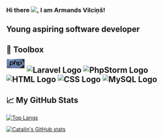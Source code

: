 ### Hi there <img src="https://raw.githubusercontent.com/MartinHeinz/MartinHeinz/master/wave.gif" width="30px">, I am Armands Vilciņš!
Young aspiring software developer
---
🧰 Toolbox <br/>
<img src="https://github.com/devicons/devicon/blob/master/icons/php/php-original.svg" alt="PHP Logo" width="50" height="50"/>
<img src="https://cdn.worldvectorlogo.com/logos/laravel-2.svg" alt="Laravel Logo" width="50" height="50"/>
<img src="https://cdn.worldvectorlogo.com/logos/phpstorm.svg" alt="PhpStorm Logo" width="50" height="50"/>
<img src="https://cdn.worldvectorlogo.com/logos/html-1.svg" alt="HTML Logo" width="50" height="50"/>
<img src="https://cdn.worldvectorlogo.com/logos/css-3.svg" alt="CSS Logo" width="50" height="50"/>
<img src="https://cdn.worldvectorlogo.com/logos/mysql-6.svg" alt="MySQL Logo" width="50" height="50"/>
---
## &#x1f4c8; My GitHub Stats

[![Top Langs](https://github-readme-stats.vercel.app/api/top-langs/?username=choxen&hide=java,html,css&theme=dark)](https://github.com/anuraghazra/github-readme-stats)

[![Catalin's GitHub stats](https://github-readme-stats.vercel.app/api?username=choxen&theme=radical)](https://github.com/anuraghazra/github-readme-stats)

